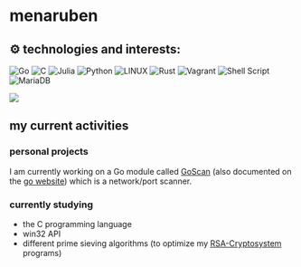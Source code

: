 # menaruben
## ⚙ technologies and interests:
![Go](https://img.shields.io/badge/go-%2300ADD8.svg?style=for-the-badge&logo=go&logoColor=white)
![C](https://img.shields.io/badge/c-%2300599C.svg?style=for-the-badge&logo=c&logoColor=white)
![Julia](https://img.shields.io/badge/-Julia-9558B2?style=for-the-badge&logo=julia&logoColor=white)
![Python](https://img.shields.io/badge/python-3670A0?style=for-the-badge&logo=python&logoColor=ffdd54)
![LINUX](https://img.shields.io/badge/Linux-FCC624?style=for-the-badge&logo=linux&logoColor=black)
![Rust](https://img.shields.io/badge/rust-%23000000.svg?style=for-the-badge&logo=rust&logoColor=white)
![Vagrant](https://img.shields.io/badge/vagrant-%231563FF.svg?style=for-the-badge&logo=vagrant&logoColor=white)
![Shell Script](https://img.shields.io/badge/shell_script-%23121011.svg?style=for-the-badge&logo=gnu-bash&logoColor=white)
![MariaDB](https://img.shields.io/badge/MariaDB-003545?style=for-the-badge&logo=mariadb&logoColor=white)


![](https://github-readme-stats.vercel.app/api/top-langs/?username=menaruben&theme=nord&hide_border=false&include_all_commits=true&count_private=true&layout=compact&hide=processing&langs_count=10)

## my current activities
### personal projects
I am currently working on a Go module called [GoScan](https://github.com/menaruben/GoScan) (also documented on the [go website](https://pkg.go.dev/github.com/menaruben/GoScan)) which is a network/port scanner.

### currently studying
- the C programming language
- win32 API
- different prime sieving algorithms (to optimize my [RSA-Cryptosystem](https://github.com/menaruben/RSA-Cryptosystem) programs)
